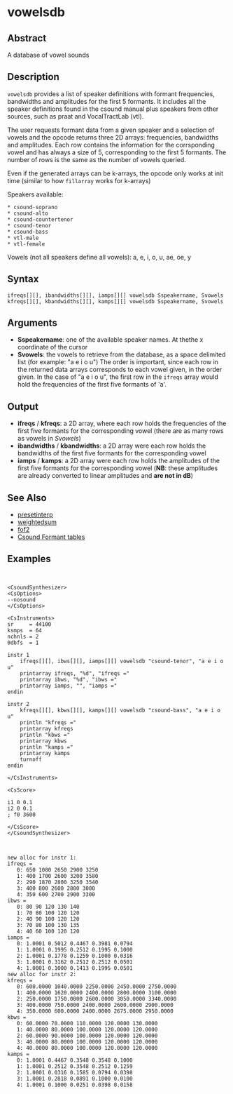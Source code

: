 # vowelsdb

## Abstract

A database of vowel sounds


## Description

`vowelsdb` provides a list of speaker definitions with formant frequencies,
bandwidths and amplitudes for the first 5 formants. It includes all the
speaker definitions found in the csound manual plus speakers from
other sources, such as praat and VocalTractLab (vtl).

The user requests formant data from a given speaker and a selection
of vowels and the opcode returns three 2D arrays: frequencies, bandwidths and amplitudes.
Each row contains the information for the corrsponding vowel and has always a 
size of 5, corresponding to the first 5 formants. The number of rows is the same
as the number of vowels queried.

Even if the generated arrays can be k-arrays, the opcode only works at init time 
(similar to how `fillarray` works for k-arrays)

Speakers available:

	* csound-soprano
	* csound-alto
	* csound-countertenor
	* csound-tenor
	* csound-bass
	* vtl-male
	* vtl-female

Vowels (not all speakers define all vowels): a, e, i, o, u, ae, oe, y

## Syntax

```csound
ifreqs[][], ibandwidths[][], iamps[][] vowelsdb Sspeakername, Svowels
kfreqs[][], kbandwidths[][], kamps[][] vowelsdb Sspeakername, Svowels

```

## Arguments

* **Sspeakername**: one of the available speaker names. At thethe x coordinate of the cursor
* **Svowels**: the vowels to retrieve from the database, as a space delimited list (for example: "a e i o u")
	The order is important, since each row in the returned data arrays corresponds to each vowel given, in
	the order given. In the case of "a e i o u", the first row in the `ifreqs` array would hold the
	frequencies of the first five formants of 'a'.

       
## Output

* **ifreqs** / **kfreqs**: a 2D array, where each row holds the frequencies of the first five 
	formants for the corresponding vowel (there are as many rows as vowels in *Svowels*)
* **ibandwidths** / **kbandwidths**: a 2D array were each row holds the bandwidths of the
	first five formants for the corresponding vowel
* **iamps** / **kamps**: a 2D array were each row holds the amplitudes of the
	first five formants for the corresponding vowel (**NB**: these amplitudes
	are already converted to linear amplitudes and **are not in dB**)

  
## See Also

* [presetinterp](presetinterp.md)
* [weightedsum](weightedsum.md)
* [fof2](http://www.csounds.com/manual/html/fof2.html)
* [Csound Formant tables](http://www.csounds.com/manual/html/MiscFormants.html)

## Examples

```csound


<CsoundSynthesizer>
<CsOptions>
--nosound
</CsOptions>

<CsInstruments>
sr     = 44100
ksmps  = 64
nchnls = 2
0dbfs  = 1

instr 1
	ifreqs[][], ibws[][], iamps[][] vowelsdb "csound-tenor", "a e i o   u"
	printarray ifreqs, "%d", "ifreqs ="
	printarray ibws, "%d", "ibws ="
	printarray iamps, "", "iamps ="
endin

instr 2
	kfreqs[][], kbws[][], kamps[][] vowelsdb "csound-bass", "a e i o   u"
	println "kfreqs ="
	printarray kfreqs
	println "kbws ="
	printarray kbws
	println "kamps ="
	printarray kamps
	turnoff
endin

</CsInstruments>

<CsScore>

i1 0 0.1
i2 0 0.1
; f0 3600

</CsScore>
</CsoundSynthesizer>



```

```
new alloc for instr 1:
ifreqs =
   0: 650 1080 2650 2900 3250
   1: 400 1700 2600 3200 3580
   2: 290 1870 2800 3250 3540
   3: 400 800 2600 2800 3000
   4: 350 600 2700 2900 3300
ibws =
   0: 80 90 120 130 140
   1: 70 80 100 120 120
   2: 40 90 100 120 120
   3: 70 80 100 130 135
   4: 40 60 100 120 120
iamps =
   0: 1.0001 0.5012 0.4467 0.3981 0.0794
   1: 1.0001 0.1995 0.2512 0.1995 0.1000
   2: 1.0001 0.1778 0.1259 0.1000 0.0316
   3: 1.0001 0.3162 0.2512 0.2512 0.0501
   4: 1.0001 0.1000 0.1413 0.1995 0.0501
new alloc for instr 2:
kfreqs =
   0: 600.0000 1040.0000 2250.0000 2450.0000 2750.0000
   1: 400.0000 1620.0000 2400.0000 2800.0000 3100.0000
   2: 250.0000 1750.0000 2600.0000 3050.0000 3340.0000
   3: 400.0000 750.0000 2400.0000 2600.0000 2900.0000
   4: 350.0000 600.0000 2400.0000 2675.0000 2950.0000
kbws =
   0: 60.0000 70.0000 110.0000 120.0000 130.0000
   1: 40.0000 80.0000 100.0000 120.0000 120.0000
   2: 60.0000 90.0000 100.0000 120.0000 120.0000
   3: 40.0000 80.0000 100.0000 120.0000 120.0000
   4: 40.0000 80.0000 100.0000 120.0000 120.0000
kamps =
   0: 1.0001 0.4467 0.3548 0.3548 0.1000
   1: 1.0001 0.2512 0.3548 0.2512 0.1259
   2: 1.0001 0.0316 0.1585 0.0794 0.0398
   3: 1.0001 0.2818 0.0891 0.1000 0.0100
   4: 1.0001 0.1000 0.0251 0.0398 0.0158
```
